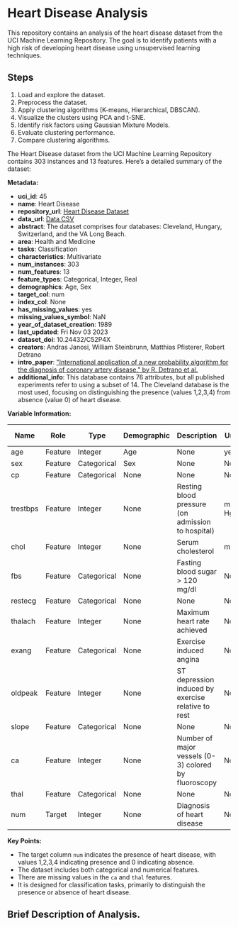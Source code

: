 # Heart Disease Analysis

This repository contains an analysis of the heart disease dataset from the UCI Machine Learning Repository. The goal is to identify patients with a high risk of developing heart disease using unsupervised learning techniques.

## Steps
1. Load and explore the dataset.
2. Preprocess the dataset.
3. Apply clustering algorithms (K-means, Hierarchical, DBSCAN).
4. Visualize the clusters using PCA and t-SNE.
5. Identify risk factors using Gaussian Mixture Models.
6. Evaluate clustering performance.
7. Compare clustering algorithms.

The Heart Disease dataset from the UCI Machine Learning Repository contains 303 instances and 13 features. Here’s a detailed summary of the dataset:

**Metadata:**
- **uci_id**: 45
- **name**: Heart Disease
- **repository_url**: [Heart Disease Dataset](https://archive.ics.uci.edu/dataset/45/heart+disease)
- **data_url**: [Data CSV](https://archive.ics.uci.edu/static/public/45/data.csv)
- **abstract**: The dataset comprises four databases: Cleveland, Hungary, Switzerland, and the VA Long Beach.
- **area**: Health and Medicine
- **tasks**: Classification
- **characteristics**: Multivariate
- **num_instances**: 303
- **num_features**: 13
- **feature_types**: Categorical, Integer, Real
- **demographics**: Age, Sex
- **target_col**: num
- **index_col**: None
- **has_missing_values**: yes
- **missing_values_symbol**: NaN
- **year_of_dataset_creation**: 1989
- **last_updated**: Fri Nov 03 2023
- **dataset_doi**: 10.24432/C52P4X
- **creators**: Andras Janosi, William Steinbrunn, Matthias Pfisterer, Robert Detrano
- **intro_paper**: ["International application of a new probability algorithm for the diagnosis of coronary artery disease." by R. Detrano et al.](https://www.semanticscholar.org/paper/a7d714f8f87bfc41351eb5ae1e5472f0ebbe0574)
- **additional_info**: This database contains 76 attributes, but all published experiments refer to using a subset of 14. The Cleveland database is the most used, focusing on distinguishing the presence (values 1,2,3,4) from absence (value 0) of heart disease.

**Variable Information:**

| Name     | Role    | Type        | Demographic | Description                                       | Units  | Missing Values |
|----------|---------|-------------|-------------|---------------------------------------------------|--------|----------------|
| age      | Feature | Integer     | Age         | None                                              | years  | no             |
| sex      | Feature | Categorical | Sex         | None                                              | None   | no             |
| cp       | Feature | Categorical | None        | None                                              | None   | no             |
| trestbps | Feature | Integer     | None        | Resting blood pressure (on admission to hospital) | mm Hg  | no             |
| chol     | Feature | Integer     | None        | Serum cholesterol                                 | mg/dl  | no             |
| fbs      | Feature | Categorical | None        | Fasting blood sugar > 120 mg/dl                   | None   | no             |
| restecg  | Feature | Categorical | None        | None                                              | None   | no             |
| thalach  | Feature | Integer     | None        | Maximum heart rate achieved                       | None   | no             |
| exang    | Feature | Categorical | None        | Exercise induced angina                           | None   | no             |
| oldpeak  | Feature | Integer     | None        | ST depression induced by exercise relative to rest| None   | no             |
| slope    | Feature | Categorical | None        | None                                              | None   | no             |
| ca       | Feature | Integer     | None        | Number of major vessels (0-3) colored by fluoroscopy| None  | yes            |
| thal     | Feature | Categorical | None        | None                                              | None   | yes            |
| num      | Target  | Integer     | None        | Diagnosis of heart disease                        | None   | no             |

**Key Points:**
- The target column `num` indicates the presence of heart disease, with values 1,2,3,4 indicating presence and 0 indicating absence.
- The dataset includes both categorical and numerical features.
- There are missing values in the `ca` and `thal` features.
- It is designed for classification tasks, primarily to distinguish the presence or absence of heart disease.

## Brief Description of Analysis.
